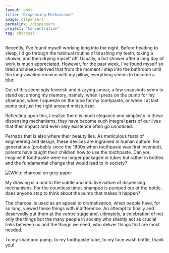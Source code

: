 ```yaml
---
layout: post
title: "Dispensing Mechanisms"
image: dispensers
permalink: /dispensers
project: "Concentration"
tag: charcoal
---
```


Recently, I've found myself working long into the night. Before heading to sleep, I'd go through the habitual routine of brushing my teeth, taking a shower, and then drying myself off. Usually, a hot shower after a long day of work is much appreciated. However, for the past week, I've found myself so tired and sleep-derived that from the moment I step into the bathroom until the long-awaited reunion with my pillow, everything seems to become a blur.

Out of this seemingly feverish and dizzying smear, a few snapshots seem to stand out among my memory, namely, when I press on the pump for my shampoo, when I squeeze on the tube for my toothpaste, or when I at last pump out just the right amount moisturizer.

Reflecting upon this, I realize there is much elegance and simplicity in these dispensing mechanisms; they have become such integral parts of our lives that their impact and even very existence often go unnoticed.

Perhaps that is also where their beauty lies. As meticulous feats of engineering and design, these devices are ingrained in human culture. For generations (probably since the 1800s when toothpaste was first invented), parents have taught their children how to use the toothpaste. Can you imagine if toothpaste were no longer packaged in tubes but rather in bottles and the fundamental change that would lead to in society?

![White charcoal on grey paper](assets/images/works/dispensers.png)

My drawing is a nod to the subtle and intuitive nature of dispensing mechanisms. For the countless times shampoo is pumped out of the bottle, does anyone stop to think about the pump that makes it happen?

The charcoal is used as an appeal to dramatization, when people have, for so long, viewed these things with indifference. An attempt to finally and deservedly put them at the centre stage and, ultimately, a celebration of not only the things but the many people in society who silently act as crucial links between us and the things we need, who deliver things that are most needed.

To my shampoo pump, to my toothpaste tube, to my face wash bottle, thank you!
